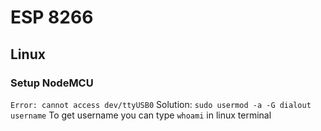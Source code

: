 # ESP 8266
## Linux
### Setup NodeMCU
`Error: cannot access dev/ttyUSB0` 
Solution: ```sudo usermod -a -G dialout username```
To get username you can type `whoami` in linux terminal

